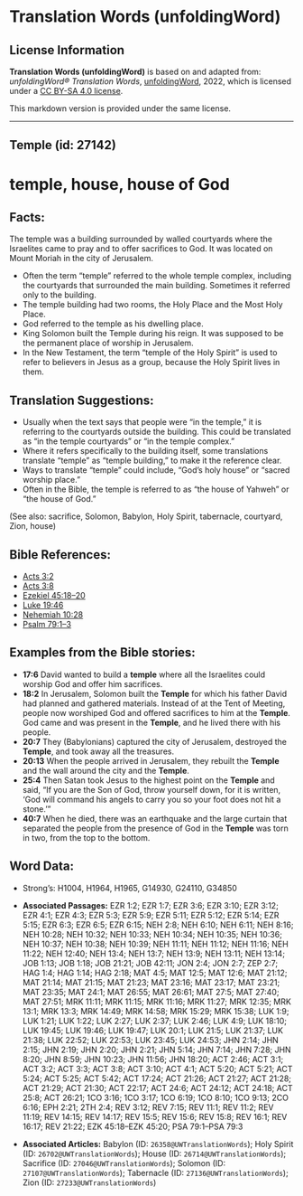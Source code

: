 # Translation Words (unfoldingWord)

## License Information

**Translation Words (unfoldingWord)** is based on and adapted from: _unfoldingWord® Translation Words_, [unfoldingWord](https://unfoldingword.org/utw), 2022, which is licensed under a [CC BY-SA 4.0 license](https://creativecommons.org/licenses/by-sa/4.0/legalcode.en).

This markdown version is provided under the same license.



--------------------------------

## Temple (id: 27142)

temple, house, house of God
===========================

Facts:
------

The temple was a building surrounded by walled courtyards where the Israelites came to pray and to offer sacrifices to God. It was located on Mount Moriah in the city of Jerusalem.

* Often the term “temple” referred to the whole temple complex, including the courtyards that surrounded the main building. Sometimes it referred only to the building.
* The temple building had two rooms, the Holy Place and the Most Holy Place.
* God referred to the temple as his dwelling place.
* King Solomon built the Temple during his reign. It was supposed to be the permanent place of worship in Jerusalem.
* In the New Testament, the term “temple of the Holy Spirit” is used to refer to believers in Jesus as a group, because the Holy Spirit lives in them.

Translation Suggestions:
------------------------

* Usually when the text says that people were “in the temple,” it is referring to the courtyards outside the building. This could be translated as “in the temple courtyards” or “in the temple complex.”
* Where it refers specifically to the building itself, some translations translate “temple” as “temple building,” to make it the reference clear.
* Ways to translate “temple” could include, “God’s holy house” or “sacred worship place.”
* Often in the Bible, the temple is referred to as “the house of Yahweh” or “the house of God.”

(See also: sacrifice, Solomon, Babylon, Holy Spirit, tabernacle, courtyard, Zion, house)

Bible References:
-----------------

* [Acts 3:2](https://ref.ly/Acts3:2)
* [Acts 3:8](https://ref.ly/Acts3:8)
* [Ezekiel 45:18–20](https://ref.ly/Ezek45:18-Ezek45:20)
* [Luke 19:46](https://ref.ly/Luke19:46)
* [Nehemiah 10:28](https://ref.ly/Neh10:28)
* [Psalm 79:1–3](https://ref.ly/Ps79:1-Ps79:3)

Examples from the Bible stories:
--------------------------------

* **17:6** David wanted to build a **temple** where all the Israelites could worship God and offer him sacrifices.
* **18:2** In Jerusalem, Solomon built the **Temple** for which his father David had planned and gathered materials. Instead of at the Tent of Meeting, people now worshiped God and offered sacrifices to him at the **Temple**. God came and was present in the **Temple**, and he lived there with his people.
* **20:7** They (Babylonians) captured the city of Jerusalem, destroyed the **Temple**, and took away all the treasures.
* **20:13** When the people arrived in Jerusalem, they rebuilt the **Temple** and the wall around the city and the **Temple**.
* **25:4** Then Satan took Jesus to the highest point on the **Temple** and said, “If you are the Son of God, throw yourself down, for it is written, ‘God will command his angels to carry you so your foot does not hit a stone.’”
* **40:7** When he died, there was an earthquake and the large curtain that separated the people from the presence of God in the **Temple** was torn in two, from the top to the bottom.

Word Data:
----------

* Strong’s: H1004, H1964, H1965, G14930, G24110, G34850

* **Associated Passages:** EZR 1:2; EZR 1:7; EZR 3:6; EZR 3:10; EZR 3:12; EZR 4:1; EZR 4:3; EZR 5:3; EZR 5:9; EZR 5:11; EZR 5:12; EZR 5:14; EZR 5:15; EZR 6:3; EZR 6:5; EZR 6:15; NEH 2:8; NEH 6:10; NEH 6:11; NEH 8:16; NEH 10:28; NEH 10:32; NEH 10:33; NEH 10:34; NEH 10:35; NEH 10:36; NEH 10:37; NEH 10:38; NEH 10:39; NEH 11:11; NEH 11:12; NEH 11:16; NEH 11:22; NEH 12:40; NEH 13:4; NEH 13:7; NEH 13:9; NEH 13:11; NEH 13:14; JOB 1:13; JOB 1:18; JOB 21:21; JOB 42:11; JON 2:4; JON 2:7; ZEP 2:7; HAG 1:4; HAG 1:14; HAG 2:18; MAT 4:5; MAT 12:5; MAT 12:6; MAT 21:12; MAT 21:14; MAT 21:15; MAT 21:23; MAT 23:16; MAT 23:17; MAT 23:21; MAT 23:35; MAT 24:1; MAT 26:55; MAT 26:61; MAT 27:5; MAT 27:40; MAT 27:51; MRK 11:11; MRK 11:15; MRK 11:16; MRK 11:27; MRK 12:35; MRK 13:1; MRK 13:3; MRK 14:49; MRK 14:58; MRK 15:29; MRK 15:38; LUK 1:9; LUK 1:21; LUK 1:22; LUK 2:27; LUK 2:37; LUK 2:46; LUK 4:9; LUK 18:10; LUK 19:45; LUK 19:46; LUK 19:47; LUK 20:1; LUK 21:5; LUK 21:37; LUK 21:38; LUK 22:52; LUK 22:53; LUK 23:45; LUK 24:53; JHN 2:14; JHN 2:15; JHN 2:19; JHN 2:20; JHN 2:21; JHN 5:14; JHN 7:14; JHN 7:28; JHN 8:20; JHN 8:59; JHN 10:23; JHN 11:56; JHN 18:20; ACT 2:46; ACT 3:1; ACT 3:2; ACT 3:3; ACT 3:8; ACT 3:10; ACT 4:1; ACT 5:20; ACT 5:21; ACT 5:24; ACT 5:25; ACT 5:42; ACT 17:24; ACT 21:26; ACT 21:27; ACT 21:28; ACT 21:29; ACT 21:30; ACT 22:17; ACT 24:6; ACT 24:12; ACT 24:18; ACT 25:8; ACT 26:21; 1CO 3:16; 1CO 3:17; 1CO 6:19; 1CO 8:10; 1CO 9:13; 2CO 6:16; EPH 2:21; 2TH 2:4; REV 3:12; REV 7:15; REV 11:1; REV 11:2; REV 11:19; REV 14:15; REV 14:17; REV 15:5; REV 15:6; REV 15:8; REV 16:1; REV 16:17; REV 21:22; EZK 45:18–EZK 45:20; PSA 79:1–PSA 79:3
* **Associated Articles:** Babylon (ID: `26358@UWTranslationWords`); Holy Spirit (ID: `26702@UWTranslationWords`); House (ID: `26714@UWTranslationWords`); Sacrifice (ID: `27046@UWTranslationWords`); Solomon (ID: `27107@UWTranslationWords`); Tabernacle (ID: `27136@UWTranslationWords`); Zion (ID: `27233@UWTranslationWords`)

